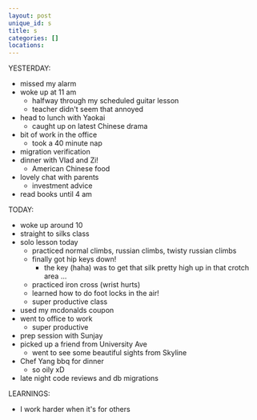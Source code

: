 ```yaml
---
layout: post
unique_id: s
title: s
categories: []
locations: 
---
```


YESTERDAY:
* missed my alarm
* woke up at 11 am
  * halfway through my scheduled guitar lesson
  * teacher didn't seem that annoyed
* head to lunch with Yaokai
  * caught up on latest Chinese drama
* bit of work in the office
  * took a 40 minute nap
* migration verification
* dinner with Vlad and Zi!
  * American Chinese food
* lovely chat with parents
  * investment advice
* read books until 4 am

TODAY:
* woke up around 10
* straight to silks class
* solo lesson today
  * practiced normal climbs, russian climbs, twisty russian climbs
  * finally got hip keys down!
    * the key (haha) was to get that silk pretty high up in that crotch area ...
  * practiced iron cross (wrist hurts)
  * learned how to do foot locks in the air!
  * super productive class
* used my mcdonalds coupon
* went to office to work
  * super productive
* prep session with Sunjay
* picked up a friend from University Ave
  * went to see some beautiful sights from Skyline
* Chef Yang bbq for dinner
  * so oily xD
* late night code reviews and db migrations

LEARNINGS:
* I work harder when it's for others
